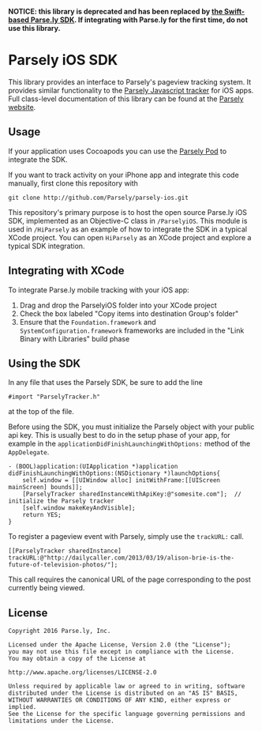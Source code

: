 **NOTICE: this library is deprecated and has been replaced by
[the Swift-based Parse.ly SDK](https://github.com/parsely/analyticssdk-ios). If
integrating with Parse.ly for the first time, do not use this library.**

Parsely iOS SDK
===============

This library provides an interface to Parsely's pageview tracking system. It
provides similar functionality to the
[Parsely Javascript tracker](http://www.parsely.com/docs/integration/tracking/basic.html)
for iOS apps. Full class-level documentation of this library can be found at the
[Parsely website](http://www.parsely.com/sdk/ios/index.html).

Usage
-----

If your application uses Cocoapods you can use the [Parsely Pod](https://cocoapods.org/pods/Parsely) to integrate the SDK.

If you want to track activity on your iPhone app and integrate this code manually, first clone this repository with

    git clone http://github.com/Parsely/parsely-ios.git

This repository's primary purpose is to host the open source Parse.ly iOS SDK,
implemented as an Objective-C class in `/ParselyiOS`. This module is used in `/HiParsely`
as an example of how to integrate the SDK in a typical XCode project. You can
open `HiParsely` as an XCode project and explore a typical SDK integration.


Integrating with XCode
----------------------

To integrate Parse.ly mobile tracking with your iOS app:

1. Drag and drop the ParselyiOS folder into your XCode project
2. Check the box labeled "Copy items into destination Group's folder"
3. Ensure that the `Foundation.framework` and `SystemConfiguration.framework` frameworks are included in the "Link Binary with Libraries" build phase


Using the SDK
-------------

In any file that uses the Parsely SDK, be sure to add the line

    #import "ParselyTracker.h"

at the top of the file.

Before using the SDK, you must initialize the Parsely object with your public api key.
This is usually best to do in the setup phase of your app, for example in the
`applicationDidFinishLaunchingWithOptions:` method of the `AppDelegate`.

    - (BOOL)application:(UIApplication *)application didFinishLaunchingWithOptions:(NSDictionary *)launchOptions{
        self.window = [[UIWindow alloc] initWithFrame:[[UIScreen mainScreen] bounds]];
        [ParselyTracker sharedInstanceWithApiKey:@"somesite.com"];  // initialize the Parsely tracker
        [self.window makeKeyAndVisible];
        return YES;
    }

To register a pageview event with Parsely, simply use the `trackURL:` call.

    [[ParselyTracker sharedInstance] trackURL:@"http://dailycaller.com/2013/03/19/alison-brie-is-the-future-of-television-photos/"];

This call requires the canonical URL of the page corresponding to the post currently being viewed.

License
-------

    Copyright 2016 Parse.ly, Inc.

    Licensed under the Apache License, Version 2.0 (the "License");
    you may not use this file except in compliance with the License.
    You may obtain a copy of the License at

    http://www.apache.org/licenses/LICENSE-2.0

    Unless required by applicable law or agreed to in writing, software
    distributed under the License is distributed on an "AS IS" BASIS,
    WITHOUT WARRANTIES OR CONDITIONS OF ANY KIND, either express or implied.
    See the License for the specific language governing permissions and
    limitations under the License.
